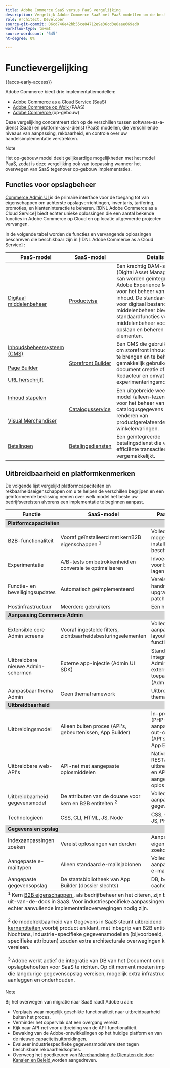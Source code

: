 ```yaml
---
title: Adobe Commerce SaaS versus PaaS vergelijking
description: Vergelijk Adobe Commerce SaaS met PaaS modellen om de beste implementatiebenadering voor uw bedrijfsbehoeften te bepalen.
role: Architect, Developer
source-git-commit: 06cd746e42bb55ce84712e9e36cd3e8aae669ed0
workflow-type: tm+mt
source-wordcount: '645'
ht-degree: 0%

---
```



# Functievergelijking

{{accs-early-access}}

Adobe Commerce biedt drie implementatiemodellen:

- [ Adobe Commerce as a Cloud Service ](overview.md) (SaaS)
- [ Adobe Commerce op Wolk ](https://experienceleague.adobe.com/nl/docs/commerce-on-cloud/user-guide/overview) (PAAS)
- [ Adobe Commerce ](https://experienceleague.adobe.com/nl/docs/commerce-operations/installation-guide/overview) (op-gebouw)

Deze vergelijking concentreert zich op de verschillen tussen software-as-a-dienst (SaaS) en platform-as-a-dienst (PaaS) modellen, die verschillende niveaus van aanpassing, rekbaarheid, en controle over uw handelsimplementatie verstrekken.

>[!NOTE]
>
>Het op-gebouw model deelt gelijkaardige mogelijkheden met het model PaaS, zodat is deze vergelijking ook van toepassing wanneer het overwegen van SaaS tegenover op-gebouw implementaties.

## Functies voor opslagbeheer

[ Commerce Admin UI ](https://experienceleague.adobe.com/nl/docs/commerce-admin/systems/guide-overview) is de primaire interface voor de toegang tot van eigenschappen om achterste opslagverrichtingen, inventaris, tarifering, promoties, en klanteninteractie te beheren. [!DNL Adobe Commerce as a Cloud Service] biedt echter unieke oplossingen die een aantal bekende functies in Adobe Commerce op Cloud en op locatie uitgevoerde projecten vervangen.

In de volgende tabel worden de functies en vervangende oplossingen beschreven die beschikbaar zijn in [!DNL Adobe Commerce as a Cloud Service] :

<table>
    <thead>
        <tr>
            <th>PaaS-model</th>
            <th>SaaS-model</th>
            <th>Details</th>
        </tr>
    </thead>
    <tbody>
        <tr>
            <td><a href="https://experienceleague.adobe.com/nl/docs/commerce-admin/content-design/wysiwyg/gallery/media-gallery-asset-management">Digitaal middelenbeheer</a></td>
            <td><a href="https://experienceleague.adobe.com/nl/docs/commerce-admin/content-design/aem-asset-management/aem-assets-integration">Productvisa</a></td>
            <td>Een krachtig DAM-systeem (Digital Asset Management) dat kan worden geïntegreerd met Adobe Experience Manager voor het beheer van rich media-inhoud. De standaard functie voor digitaal bestand- en middelenbeheer biedt ook de standaardfuncties voor middelenbeheer voor het opslaan en beheren van digitale elementen.</td>
        </tr>
        <tr>
            <td><a href="https://experienceleague.adobe.com/nl/docs/commerce-admin/content-design/guide-overview">Inhoudsbeheersysteem (CMS)</a></td>
            <td rowspan="3"><a href="https://experienceleague.adobe.com/developer/commerce/storefront/merchants/get-started/?lang=nl-NL">Storefront Builder</a></td>
            <td rowspan="3">Een CMS die gebruikers toestaat om storefront inhoud tot stand te brengen en te beheren gemakkelijk gebruikend document creatie of Visuele Redacteur en omvat inheemse experimenteringsmogelijkheden.</td>
        </tr>
        <tr>
            <td><a href="https://experienceleague.adobe.com/nl/docs/commerce-admin/page-builder/guide-overview">Page Builder</a></td>
        </tr>
        <tr>
            <td><a href="https://experienceleague.adobe.com/nl/docs/commerce-admin/marketing/seo/url-rewrites/url-rewrite">URL herschrijft</a></td>
        </tr>
        <tr>
            <td><a href="https://experienceleague.adobe.com/nl/docs/commerce-admin/content-design/staging/content-staging">Inhoud stapelen</a></td>
            <td rowspan="2"><a href="../catalog-service/overview.md">Catalogusservice</a></td>
            <td rowspan="2">Een uitgebreide weergave-model (alleen-lezen) service voor het beheer van catalogusgegevens en het renderen van productgerelateerde winkelervaringen.</td>
        </tr>
        <tr>
            <td><a href="https://experienceleague.adobe.com/nl/docs/commerce-admin/marketing/merchandising/visual-merch/visual-merchandiser">Visual Merchandiser</a></td>
        </tr>
        <tr>
            <td><a href="https://experienceleague.adobe.com/nl/docs/commerce-admin/stores-sales/payments/payments">Betalingen</a></td>
            <td><a href="../payment-services/guide-overview.md">Betalingsdiensten</a></td>
            <td>Een geïntegreerde betalingsdienst die veilige en efficiënte transacties vergemakkelijkt.</td>
        </tr>
    </tbody>
</table>

## Uitbreidbaarheid en platformkenmerken

De volgende lijst vergelijkt platformcapaciteiten en rekbaarheidseigenschappen om u te helpen de verschillen begrijpen en een geïnformeerde beslissing nemen over welk model het beste uw bedrijfsvereisten alvorens een implementatie te beginnen aanpast.

<table>
    <thead>
        <tr>
            <th>Functie</th>
            <th>SaaS-model</th>
            <th>PaaS-model</th>
        </tr>
    </thead>
    <tbody>
        <tr>
            <td colspan="3" style="background:lightgray;"><strong>Platformcapaciteiten</strong></td>
        </tr>
        <tr>
            <td>B2B-functionaliteit</td>
            <td>Vooraf geïnstalleerd met kernB2B eigenschappen <sup> 1 </sup></td>
            <td>Volledige B2B-mogelijkheden na installatie beschikbaar</td>
        </tr>
        <tr>
            <td>Experimentatie</td>
            <td>A/B-tests om betrokkenheid en conversie te optimaliseren</td>
            <td>Invoegtoepassing voor bepaalde lagen</td>
        </tr>
        <tr>
            <td>Functie- en beveiligingsupdates</td>
            <td>Automatisch geïmplementeerd</td>
            <td>Vereist handmatige upgrade en patches</td>
        </tr>
        <tr>
            <td>Hostinfrastructuur</td>
            <td>Meerdere gebruikers</td>
            <td>Eén huurder</td>
        </tr>
        <tr>
            <td colspan="3" style="background:lightgray;"><strong>Aanpassing Commerce Admin</strong></td>
        </tr>
        <tr>
            <td>Extensible core Admin screens</td>
            <td>Vooraf ingestelde filters, zichtbaarheidsbesturingselementen</td>
            <td>Volledige aanpassing van layout en functionaliteit</td>
        </tr>
        <tr>
            <td>Uitbreidbare nieuwe Admin-schermen</td>
            <td>Externe app-injectie (Admin UI SDK)</td>
            <td>Standaard integratie van Admin UI en externe toepassing (Admin UI SDK)</td>
        </tr>
        <tr>
            <td>Aanpasbaar thema Admin</td>
            <td>Geen themaframework</td>
            <td>Uitbreidbaar themaframework</td>
        </tr>
        <tr>
            <td colspan="3" style="background:lightgray;"><strong>Uitbreidbaarheid</strong></td>
        </tr>
        <tr>
            <td>Uitbreidingsmodel</td>
            <td>Alleen buiten proces (API's, gebeurtenissen, App Builder)</td>
            <td>In-process (PHP-aanpassing) en out-of-process (API's, events, App Builder)</td>
        </tr>
        <tr>
            <td>Uitbreidbare web-API's</td>
            <td>API-net met aangepaste oplosmiddelen</td>
            <td>Native REST/GraphQL-uitbreidbaarheid en API-net met aangepaste oplosmiddelen</td>
        </tr>
        <tr>
            <td>Uitbreidbaarheid gegevensmodel</td>
            <td>De attributen van de douane voor kern en B2B entiteiten <sup> 2 </sup></td>
            <td>Volledige aanpassing gegevensmodel</td>
        </tr>
        <tr>
            <td>Technologieën</td>
            <td>CSS, CLI, HTML, JS, Node</td>
            <td>CSS, CLI, HTML, JS, PHP, XML</td>
        </tr>
        <tr>
            <td colspan="3" style="background:lightgray;"><strong>Gegevens en opslag</strong></td>
        </tr>
        <tr>
            <td>Indexaanpassingen zoeken</td>
            <td>Vereist oplossingen van derden</td>
            <td>Aanpassing van eigen zoekopdracht</td>
        </tr>
        <tr>
            <td>Aangepaste e-mailtypen</td>
            <td>Alleen standaard e-mailsjablonen</td>
            <td>Volledige aanpassing van e-mail</td>
        </tr>
        <tr>
            <td>Aangepaste gegevensopslag</td>
            <td>De staatsbibliotheek van App Builder (dossier slechts) <sup>  </sup></td>
            <td>DB, bestand, cache, wachtrij</td>
        </tr>
    </tbody>
    <tfoot>
        <tr>
            <td colspan="3">
                <sup> 1 </sup> Kern <a href="https://experienceleague.adobe.com/nl/docs/commerce-admin/b2b/guide-overview"> B2B eigenschappen </a>, als bedrijfbeheer en het citeren, zijn beschikbaar uit-van-de-doos in SaaS. Voor industriespecifieke aanpassingen kunnen echter aanvullende implementatieoverwegingen nodig zijn.
                <br><br>
                <sup> 2 </sup> de modelrekbaarheid van Gegevens in SaaS steunt <a href="https://developer.adobe.com/commerce/services/cloud/guides/custom-attributes/"> uitbreidend kernentiteiten </a> voorbij product en klant, met inbegrip van B2B entiteiten. Nochtans, industrie-specifieke gegevensmodellen (bijvoorbeeld, dealer-specifieke attributen) zouden extra architecturale overwegingen kunnen vereisen.
                <br><br>
                <sup> 3 </sup> Adobe werkt actief de integratie van DB van het Document om blijvende opslagbehoeften voor SaaS te richten. Op dit moment moeten implementaties die langdurige gegevensopslag vereisen, mogelijk extra infrastructuur aanleggen en onderhouden.
            </td>
        </tr>
    </tfoot>
</table>

>[!NOTE]
>
>Bij het overwegen van migratie naar SaaS raadt Adobe u aan:
>
>- Verplaats waar mogelijk geschikte functionaliteit naar uitbreidbaarheid buiten het proces.
>- Verminder het oppervlak dat een overgang vereist.
>- Kijk naar API-net voor uitbreiding van de API-functionaliteit.
>- Bewaking van de Adobe-ontwikkelingen op het huidige platform en van de nieuwe capaciteitsuitbreidingen.
>- Evalueer industriespecifieke gegevensmodelvereisten tegen beschikbare rekbaarheidsopties.
>- Overweeg het goedkeuren van [ Merchandising de Diensten die door Kanalen en Beleid ](../optimizer/catalog/overview.md) worden aangedreven.

